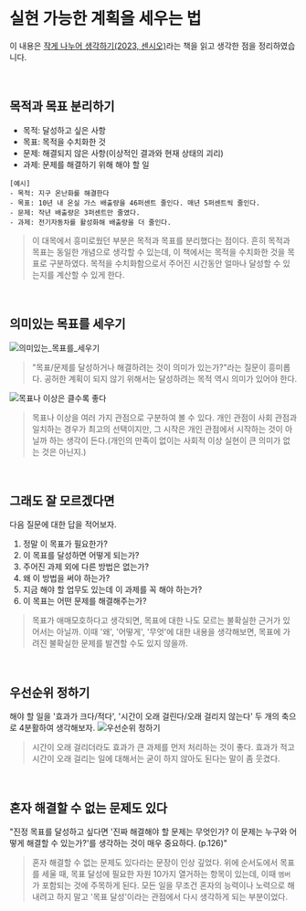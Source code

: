 # 실현 가능한 계획을 세우는 법

이 내용은 [작게 나누어 생각하기(2023, 센시오)](http://aladin.kr/p/P495M)라는 책을 읽고 생각한 점을 정리하였습니다.  

<br>

## 목적과 목표 분리하기
- 목적: 달성하고 싶은 사항
- 목표: 목적을 수치화한 것
- 문제: 해결되지 않은 사항(이상적인 결과와 현재 상태의 괴리)
- 과제: 문제를 해결하기 위해 해야 할 일

```
[예시]
- 목적: 지구 온난화를 해결한다
- 목표: 10년 내 온실 가스 배출량을 46퍼센트 줄인다. 매년 5퍼센트씩 줄인다.
- 문제: 작년 배출량은 3퍼센트만 줄였다.
- 과제: 전기자동차를 활성화해 배출량을 더 줄인다.
```

> 이 대목에서 흥미로웠던 부분은 목적과 목표를 분리했다는 점이다. 흔히 목적과 목표는 동일한 개념으로 생각할 수 있는데, 이 책에서는 목적을 수치화한 것을 목표로 구분하였다. 목적을 수치화함으로서 주어진 시간동안 얼마나 달성할 수 있는지를 계산할 수 있게 한다.

<br>

## 의미있는 목표를 세우기
![의미있는_목표를_세우기](https://github.com/jincrates/garlic-and-wormwood/assets/53418946/57b78e82-8762-4be6-b116-a37c909050fc)

> "목표/문제를 달성하거나 해결하려는 것이 의미가 있는가?"라는 질문이 흥미롭다. 공허한 계획이 되지 않기 위해서는 달성하려는 목적 역시 의미가 있어야 한다.

![목표나 이상은 클수록 좋다](https://github.com/jincrates/garlic-and-wormwood/assets/53418946/a162457b-f171-4ac9-aab3-8a19d1b64533)

> 목표나 이상을 여러 가지 관점으로 구분하여 볼 수 있다. 개인 관점이 사회 관점과 일치하는 경우가 최고의 선택이지만, 그 시작은 개인 관점에서 시작하는 것이 아닐까 하는 생각이 든다.(개인의 만족이 없이는 사회적 이상 실현이 큰 의미가 없는 것은 아닌지.)

<br> 

## 그래도 잘 모르겠다면
다음 질문에 대한 답을 적어보자.
1. 정말 이 목표가 필요한가?
2. 이 목표를 달성하면 어떻게 되는가?
3. 주어진 과제 외에 다른 방법은 없는가?
4. 왜 이 방법을 써야 하는가?
5. 지금 해야 할 업무도 있는데 이 과제를 꼭 해야 하는가?
6. 이 목표는 어떤 문제를 해결해주는가?

> 목표가 애매모호하다고 생각되면, 목표에 대한 나도 모르는 불확실한 근거가 있어서는 아닐까. 이때 '왜', '어떻게', '무엇'에 대한 내용을 생각해보면, 목표에 가려진 불확실한 문제를 발견할 수도 있지 않을까.

<br> 

## 우선순위 정하기
해야 할 일을 '효과가 크다/적다', '시간이 오래 걸린다/오래 걸리지 않는다' 두 개의 축으로 4분활하여 생각해보자.
![우선순위 정하기](https://github.com/jincrates/garlic-and-wormwood/assets/53418946/b36220b8-ac08-4067-a761-4e4adaff3f93)

> 시간이 오래 걸리더라도 효과가 큰 과제를 먼저 처리하는 것이 좋다. 효과가 적고 시간이 오래 걸리는 일에 대해서는 굳이 하지 않아도 된다는 말이 좀 웃겼다.

<br>

## 혼자 해결할 수 없는 문제도 있다
"진정 목표를 달성하고 싶다면 '진짜 해결해야 할 문제는 무엇인가? 이 문제는 누구와 어떻게 해결할 수 있는가?'를 생각하는 것이 매우 중요하다. (p.126)"

> 혼자 해결할 수 없는 문제도 있다라는 문장이 인상 깊었다. 위에 순서도에서 목표를 세울 때, 목표 달성에 필요한 자원 10가지 열거하는 항목이 있는데, 이때 `멤버`가 포함되는 것에 주목하게 된다. 모든 일을 무조건 혼자의 능력이나 노력으로 해내려고 하지 말고 '목표 달성'이라는 관점에서 다시 생각하게 되는 부분이었다. 
